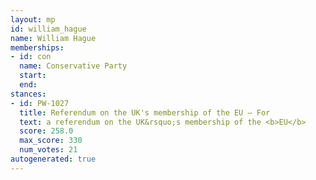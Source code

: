 ```yaml
---
layout: mp
id: william_hague
name: William Hague
memberships:
- id: con
  name: Conservative Party
  start: 
  end: 
stances:
- id: PW-1027
  title: Referendum on the UK's membership of the EU — For
  text: a referendum on the UK&rsquo;s membership of the <b>EU</b>
  score: 258.0
  max_score: 330
  num_votes: 21
autogenerated: true
---
```

